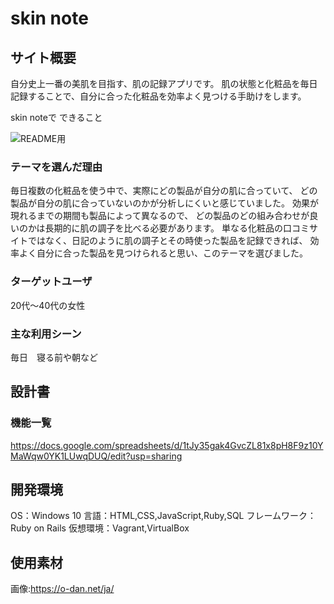 # skin note

## サイト概要
自分史上一番の美肌を目指す、肌の記録アプリです。
肌の状態と化粧品を毎日記録することで、自分に合った化粧品を効率よく見つける手助けをします。

skin noteで できること

![README用](https://user-images.githubusercontent.com/68380272/102248524-97adae00-3f44-11eb-8493-7e616357545c.png)




### テーマを選んだ理由
毎日複数の化粧品を使う中で、実際にどの製品が自分の肌に合っていて、
どの製品が自分の肌に合っていないのかが分析しにくいと感じていました。
効果が現れるまでの期間も製品によって異なるので、
どの製品のどの組み合わせが良いのかは長期的に肌の調子を比べる必要があります。
単なる化粧品の口コミサイトではなく、日記のように肌の調子とその時使った製品を記録できれば、
効率よく自分に合った製品を見つけられると思い、このテーマを選びました。

### ターゲットユーザ
20代～40代の女性

### 主な利用シーン
毎日　寝る前や朝など

## 設計書

### 機能一覧
https://docs.google.com/spreadsheets/d/1tJy35gak4GvcZL81x8pH8F9z10YMaWqw0YK1LUwqDUQ/edit?usp=sharing

## 開発環境
OS：Windows 10
言語：HTML,CSS,JavaScript,Ruby,SQL
フレームワーク：Ruby on Rails
仮想環境：Vagrant,VirtualBox

## 使用素材
画像:https://o-dan.net/ja/
